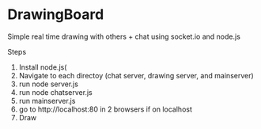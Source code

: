 DrawingBoard
============
Simple real time drawing with others + chat using socket.io and node.js

Steps
1. Install node.js(
2. Navigate to each directoy (chat server, drawing server, and mainserver)
3. run node server.js
4. run node chatserver.js
5. run mainserver.js
5. go to http://localhost:80 in 2 browsers if on localhost
6. Draw